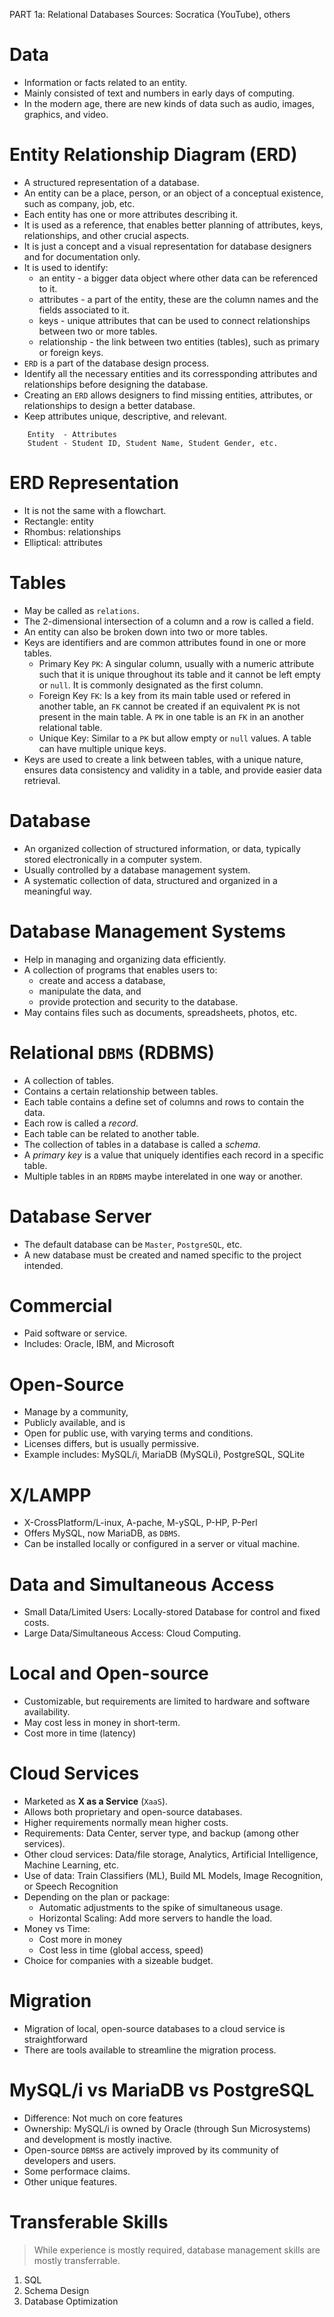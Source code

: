 PART 1a: Relational Databases
Sources: Socratica (YouTube), others

# Data
 - Information or facts related to an entity.
 - Mainly consisted of text and numbers in early days of computing.
 - In the modern age, there are new kinds of data such as audio, images, graphics, and video.

# Entity Relationship Diagram (ERD)
 - A structured representation of a database.
 - An entity can be a place, person, or an object of a conceptual existence, such as company, job, etc.
 - Each entity has one or more attributes describing it.
 - It is used as a reference, that enables better planning of attributes, keys, relationships, and other crucial aspects.
 - It is just a concept and a visual representation for database designers and for documentation only.
 - It is used to identify:
    * an entity - a bigger data object where other data can be referenced to it.
    * attributes - a part of the entity, these are the column names and the fields associated to it.
    * keys - unique attributes that can be used to connect relationships between two or more tables.
    * relationship - the link between two entities (tables), such as primary or foreign keys.
 - `ERD` is a part of the database design process.
 - Identify all the necessary entities and its corressponding attributes and relationships before designing the database.
 - Creating an `ERD` allows designers to find missing entities, attributes, or relationships to design a better database.
 - Keep attributes unique, descriptive, and relevant.

```text
    Entity  - Attributes
    Student - Student ID, Student Name, Student Gender, etc.
```

# ERD Representation
 - It is not the same with a flowchart.
 - Rectangle: entity
 - Rhombus: relationships
 - Elliptical: attributes
 
# Tables
 - May be called as `relations`.
 - The 2-dimensional intersection of a column and a row is called a field.
 - An entity can also be broken down into two or more tables.
 - Keys are identifiers and are common attributes found in one or more tables.
    * Primary Key `PK`: A singular column, usually with a numeric attribute such that it is unique throughout its table and it cannot be left empty or `null`. It is commonly designated as the first column.
    * Foreign Key `FK`: Is a key from its main table used or refered in another table, an `FK` cannot be created if an equivalent `PK` is not present in the main table. A `PK` in one table is an `FK` in an another relational table.
    * Unique Key: Similar to a `PK` but allow empty or `null` values. A table can have multiple unique keys.
 - Keys are used to create a link between tables, with a unique nature, ensures data consistency and validity in a table, and provide easier data retrieval.

# Database
 - An organized collection of structured information, or data, typically stored electronically in a computer system.
 - Usually controlled by a database management system.
 - A systematic collection of data, structured and organized in a meaningful way.

# Database Management Systems
 - Help in managing and organizing data efficiently.
 - A collection of programs that enables users to:
    * create and access a database,
    * manipulate the data, and
    * provide protection and security to the database.
 - May contains files such as documents, spreadsheets, photos, etc.

# Relational `DBMS` (RDBMS)
 - A collection of tables.
 - Contains a certain relationship between tables.
 - Each table contains a define set of columns and rows to contain the data.
 - Each row is called a *record*.
 - Each table can be related to another table.
 - The collection of tables in a database is called a *schema*.
 - A *primary key* is a value that uniquely identifies each record in a specific table.
 - Multiple tables in an `RDBMS` maybe interelated in one way or another.

# Database Server
 - The default database can be `Master`, `PostgreSQL`, etc.
 - A new database must be created and named specific to the project intended.

# Commercial
 * Paid software or service.
 * Includes: Oracle, IBM, and Microsoft  
     
# Open-Source
 * Manage by a community, 
 * Publicly available, and is 
 * Open for public use, with varying terms and conditions.
 * Licenses differs, but is usually permissive.
 * Example includes: MySQL/i, MariaDB (MySQLi), PostgreSQL, SQLite 
 
# X/LAMPP
 * X-CrossPlatform/L-inux, A-pache, M-ySQL, P-HP, P-Perl
 * Offers MySQL, now MariaDB, as `DBMS`.
 * Can be installed locally or configured in a server or vitual machine.
 
# Data and Simultaneous Access
 * Small Data/Limited Users: Locally-stored Database for control and fixed costs. 
 * Large Data/Simultaneous Access: Cloud Computing. 
 
# Local and Open-source 
 * Customizable, but requirements are limited to hardware and software availability.
 * May cost less in money in short-term.
 * Cost more in time (latency) 
 
# Cloud Services
 * Marketed as **X as a Service** (`XaaS`).
 * Allows both proprietary and open-source databases.
 * Higher requirements normally mean higher costs.
 * Requirements: Data Center, server type, and backup (among other services).
 * Other cloud services: Data/file storage, Analytics, Artificial Intelligence, Machine Learning, etc. 
 * Use of data: Train Classifiers (ML), Build ML Models, Image Recognition, or Speech Recognition
 * Depending on the plan or package:
     - Automatic adjustments to the spike of simultaneous usage.
     - Horizontal Scaling: Add more servers to handle the load.
 * Money vs Time:
     - Cost more in money 
     - Cost less in time (global access, speed)
 * Choice for companies with a sizeable budget.
 
# Migration 
 * Migration of local, open-source databases to a cloud service is straightforward
 * There are tools available to streamline the migration process.
 
# MySQL/i vs MariaDB vs PostgreSQL 
 * Difference: Not much on core features 
 * Ownership: MySQL/i is owned by Oracle (through Sun Microsystems) and development is mostly inactive.
 * Open-source `DBMS`s are actively improved by its community of developers and users.
 * Some performace claims.
 * Other unique features.
 
# Transferable Skills 
 > While experience is mostly required, database management skills are mostly transferrable.
 1. SQL 
 2. Schema Design 
 3. Database Optimization 